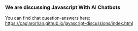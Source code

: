 ### We are discussing Javascript With AI Chatbots

You can find chat question-answers here: https://caglarorhan.github.io/javascript-discussions/index.html
